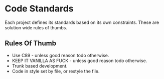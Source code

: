 # Code Standards

Each project defines its standards based on its own constraints.
These are solution wide rules of thumbs.

## Rules Of Thumb

- Use C89 - unless good reason todo otherwise. 
- KEEP IT VANILLA AS FUCK - unless good reason todo otherwise.
- Trunk based development.
- Code in style set by file, or restyle the file.